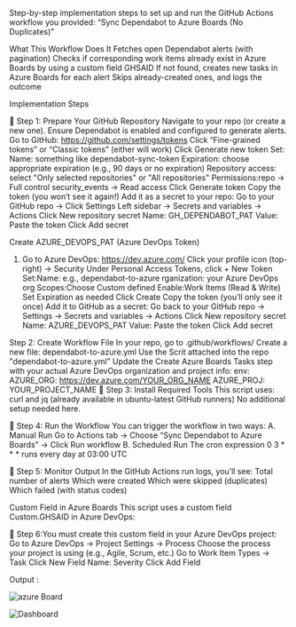 Step-by-step implementation steps to set up and run the GitHub Actions workflow you provided:
“Sync Dependabot to Azure Boards (No Duplicates)”

What This Workflow Does
It Fetches open Dependabot alerts (with pagination)
Checks if corresponding work items already exist in Azure Boards by using a custom field GHSAID
If not found, creates new tasks in Azure Boards for each alert
Skips already-created ones, and logs the outcome

Implementation Steps

🔹 Step 1: Prepare Your GitHub Repository
Navigate to your repo (or create a new one).
Ensure Dependabot is enabled and configured to generate alerts.
Go to GitHub: https://github.com/settings/tokens
Click “Fine-grained tokens” or “Classic tokens” (either will work)
Click Generate new token
Set: Name: something like dependabot-sync-token
Expiration: choose appropriate expiration (e.g., 90 days or no expiration)
Repository access: select "Only selected repositories" or "All repositories"
Permissions:repo → Full control
security_events →  Read access
Click Generate token
Copy the token (you won’t see it again!)
Add it as a secret to your repo:
Go to your GitHub repo → Click Settings
Left sidebar → Secrets and variables → Actions
Click New repository secret
Name: GH_DEPENDABOT_PAT
Value: Paste the token
Click Add secret

Create AZURE_DEVOPS_PAT (Azure DevOps Token)
1. Go to Azure DevOps: https://dev.azure.com/
Click your profile icon (top-right) → Security
Under Personal Access Tokens, click + New Token
Set:Name: e.g., dependabot-to-azure
rganization: your Azure DevOps org
Scopes:Choose Custom defined
Enable:Work Items (Read & Write)
Set Expiration as needed
Click Create
Copy the token (you’ll only see it once)
Add it to GitHub as a secret:
Go back to your GitHub repo → Settings → Secrets and variables → Actions
Click New repository secret
Name: AZURE_DEVOPS_PAT
Value: Paste the token
Click Add secret

Step 2: Create Workflow File
In your repo, go to .github/workflows/
Create a new file: dependabot-to-azure.yml
Use the Scrit attached into the repo "dependabot-to-azure.yml" 
Update the Create Azure Boards Tasks step with your actual Azure DevOps organization and project info:
env:
  AZURE_ORG: https://dev.azure.com/YOUR_ORG_NAME
  AZURE_PROJ: YOUR_PROJECT_NAME
🔹 Step 3: Install Required Tools
This script uses:
curl and jq (already available in ubuntu-latest GitHub runners)
No additional setup needed here.

🔹 Step 4: Run the Workflow
You can trigger the workflow in two ways:
A. Manual Run
Go to Actions tab → Choose “Sync Dependabot to Azure Boards” → Click Run workflow
B. Scheduled Run
The cron expression 0 3 * * * runs every day at 03:00 UTC

🔹 Step 5: Monitor Output
In the GitHub Actions run logs, you’ll see:
Total number of alerts
Which were created
Which were skipped (duplicates)
Which failed (with status codes)

 Custom Field in Azure Boards
This script uses a custom field Custom.GHSAID in Azure DevOps:


🔹 Step 6:You must create this custom field in your Azure DevOps project:
Go to Azure DevOps → Project Settings → Process
Choose the process your project is using (e.g., Agile, Scrum, etc.)
Go to Work Item Types → Task
Click New Field
Name: Severity
Click Add Field


Output :






![azure Board](https://github.com/user-attachments/assets/18c8ac50-7301-4b84-92a9-83248168836f)



![Dashboard](https://github.com/user-attachments/assets/8f7970f0-ea09-43ee-89b5-2b2573ae3f51)



  
